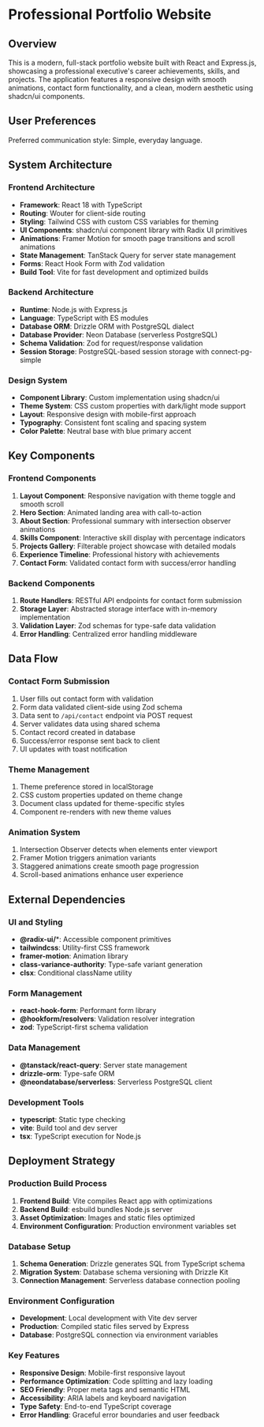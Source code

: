 # Professional Portfolio Website

## Overview

This is a modern, full-stack portfolio website built with React and Express.js, showcasing a professional executive's career achievements, skills, and projects. The application features a responsive design with smooth animations, contact form functionality, and a clean, modern aesthetic using shadcn/ui components.

## User Preferences

Preferred communication style: Simple, everyday language.

## System Architecture

### Frontend Architecture
- **Framework**: React 18 with TypeScript
- **Routing**: Wouter for client-side routing
- **Styling**: Tailwind CSS with custom CSS variables for theming
- **UI Components**: shadcn/ui component library with Radix UI primitives
- **Animations**: Framer Motion for smooth page transitions and scroll animations
- **State Management**: TanStack Query for server state management
- **Forms**: React Hook Form with Zod validation
- **Build Tool**: Vite for fast development and optimized builds

### Backend Architecture
- **Runtime**: Node.js with Express.js
- **Language**: TypeScript with ES modules
- **Database ORM**: Drizzle ORM with PostgreSQL dialect
- **Database Provider**: Neon Database (serverless PostgreSQL)
- **Schema Validation**: Zod for request/response validation
- **Session Storage**: PostgreSQL-based session storage with connect-pg-simple

### Design System
- **Component Library**: Custom implementation using shadcn/ui
- **Theme System**: CSS custom properties with dark/light mode support
- **Layout**: Responsive design with mobile-first approach
- **Typography**: Consistent font scaling and spacing system
- **Color Palette**: Neutral base with blue primary accent

## Key Components

### Frontend Components
1. **Layout Component**: Responsive navigation with theme toggle and smooth scroll
2. **Hero Section**: Animated landing area with call-to-action
3. **About Section**: Professional summary with intersection observer animations
4. **Skills Component**: Interactive skill display with percentage indicators
5. **Projects Gallery**: Filterable project showcase with detailed modals
6. **Experience Timeline**: Professional history with achievements
7. **Contact Form**: Validated contact form with success/error handling

### Backend Components
1. **Route Handlers**: RESTful API endpoints for contact form submission
2. **Storage Layer**: Abstracted storage interface with in-memory implementation
3. **Validation Layer**: Zod schemas for type-safe data validation
4. **Error Handling**: Centralized error handling middleware

## Data Flow

### Contact Form Submission
1. User fills out contact form with validation
2. Form data validated client-side using Zod schema
3. Data sent to `/api/contact` endpoint via POST request
4. Server validates data using shared schema
5. Contact record created in database
6. Success/error response sent back to client
7. UI updates with toast notification

### Theme Management
1. Theme preference stored in localStorage
2. CSS custom properties updated on theme change
3. Document class updated for theme-specific styles
4. Component re-renders with new theme values

### Animation System
1. Intersection Observer detects when elements enter viewport
2. Framer Motion triggers animation variants
3. Staggered animations create smooth page progression
4. Scroll-based animations enhance user experience

## External Dependencies

### UI and Styling
- **@radix-ui/***: Accessible component primitives
- **tailwindcss**: Utility-first CSS framework
- **framer-motion**: Animation library
- **class-variance-authority**: Type-safe variant generation
- **clsx**: Conditional className utility

### Form Management
- **react-hook-form**: Performant form library
- **@hookform/resolvers**: Validation resolver integration
- **zod**: TypeScript-first schema validation

### Data Management
- **@tanstack/react-query**: Server state management
- **drizzle-orm**: Type-safe ORM
- **@neondatabase/serverless**: Serverless PostgreSQL client

### Development Tools
- **typescript**: Static type checking
- **vite**: Build tool and dev server
- **tsx**: TypeScript execution for Node.js

## Deployment Strategy

### Production Build Process
1. **Frontend Build**: Vite compiles React app with optimizations
2. **Backend Build**: esbuild bundles Node.js server
3. **Asset Optimization**: Images and static files optimized
4. **Environment Configuration**: Production environment variables set

### Database Setup
1. **Schema Generation**: Drizzle generates SQL from TypeScript schema
2. **Migration System**: Database schema versioning with Drizzle Kit
3. **Connection Management**: Serverless database connection pooling

### Environment Configuration
- **Development**: Local development with Vite dev server
- **Production**: Compiled static files served by Express
- **Database**: PostgreSQL connection via environment variables

### Key Features
- **Responsive Design**: Mobile-first responsive layout
- **Performance Optimization**: Code splitting and lazy loading
- **SEO Friendly**: Proper meta tags and semantic HTML
- **Accessibility**: ARIA labels and keyboard navigation
- **Type Safety**: End-to-end TypeScript coverage
- **Error Handling**: Graceful error boundaries and user feedback